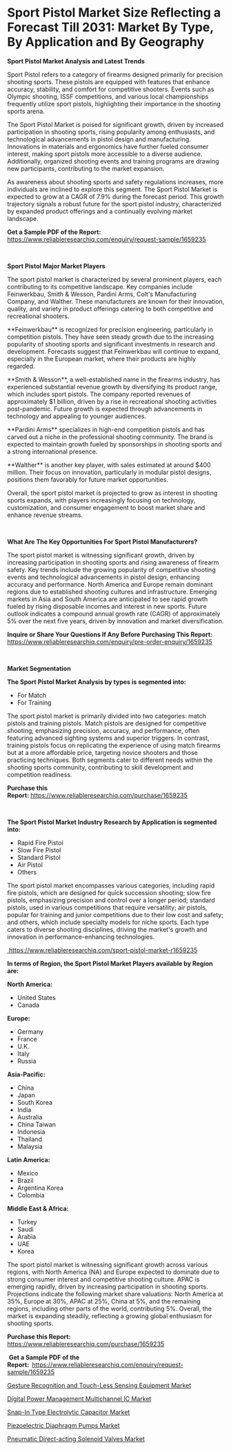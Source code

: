 <p><h1>Sport Pistol Market Size Reflecting a Forecast Till 2031: Market By Type, By Application and By Geography</h1></p><p><strong>Sport Pistol Market Analysis and Latest Trends</strong></p>
<p><p>Sport Pistol refers to a category of firearms designed primarily for precision shooting sports. These pistols are equipped with features that enhance accuracy, stability, and comfort for competitive shooters. Events such as Olympic shooting, ISSF competitions, and various local championships frequently utilize sport pistols, highlighting their importance in the shooting sports arena.</p><p>The Sport Pistol Market is poised for significant growth, driven by increased participation in shooting sports, rising popularity among enthusiasts, and technological advancements in pistol design and manufacturing. Innovations in materials and ergonomics have further fueled consumer interest, making sport pistols more accessible to a diverse audience. Additionally, organized shooting events and training programs are drawing new participants, contributing to the market expansion.</p><p>As awareness about shooting sports and safety regulations increases, more individuals are inclined to explore this segment. The Sport Pistol Market is expected to grow at a CAGR of 7.9% during the forecast period. This growth trajectory signals a robust future for the sport pistol industry, characterized by expanded product offerings and a continually evolving market landscape.</p></p>
<p><strong>Get a Sample PDF of the Report:&nbsp;</strong> <a href="https://www.reliableresearchiq.com/enquiry/request-sample/1659235?utm_campaign=1136&utm_medium=2&utm_source=Github&utm_content=ia&utm_term=12102024&utm_id=sport-pistol">https://www.reliableresearchiq.com/enquiry/request-sample/1659235</a></p>
<p>&nbsp;</p>
<p><strong>Sport Pistol Major Market Players</strong></p>
<p><p>The sport pistol market is characterized by several prominent players, each contributing to its competitive landscape. Key companies include Feinwerkbau, Smith & Wesson, Pardini Arms, Colt's Manufacturing Company, and Walther. These manufacturers are known for their innovation, quality, and variety in product offerings catering to both competitive and recreational shooters.</p><p>**Feinwerkbau** is recognized for precision engineering, particularly in competition pistols. They have seen steady growth due to the increasing popularity of shooting sports and significant investments in research and development. Forecasts suggest that Feinwerkbau will continue to expand, especially in the European market, where their products are highly regarded.</p><p>**Smith & Wesson**, a well-established name in the firearms industry, has experienced substantial revenue growth by diversifying its product range, which includes sport pistols. The company reported revenues of approximately $1 billion, driven by a rise in recreational shooting activities post-pandemic. Future growth is expected through advancements in technology and appealing to younger audiences.</p><p>**Pardini Arms** specializes in high-end competition pistols and has carved out a niche in the professional shooting community. The brand is expected to maintain growth fueled by sponsorships in shooting sports and a strong international presence. </p><p>**Walther** is another key player, with sales estimated at around $400 million. Their focus on innovation, particularly in modular pistol designs, positions them favorably for future market opportunities.</p><p>Overall, the sport pistol market is projected to grow as interest in shooting sports expands, with players increasingly focusing on technology, customization, and consumer engagement to boost market share and enhance revenue streams.</p></p>
<p>&nbsp;</p>
<p><strong>What Are The Key Opportunities For Sport Pistol Manufacturers?</strong></p>
<p><p>The sport pistol market is witnessing significant growth, driven by increasing participation in shooting sports and rising awareness of firearm safety. Key trends include the growing popularity of competitive shooting events and technological advancements in pistol design, enhancing accuracy and performance. North America and Europe remain dominant regions due to established shooting cultures and infrastructure. Emerging markets in Asia and South America are anticipated to see rapid growth fueled by rising disposable incomes and interest in new sports. Future outlook indicates a compound annual growth rate (CAGR) of approximately 5% over the next five years, driven by innovation and market diversification.</p></p>
<p><strong>Inquire or Share Your Questions If Any Before Purchasing This Report:</strong> <a href="https://www.reliableresearchiq.com/enquiry/pre-order-enquiry/1659235?utm_campaign=1136&utm_medium=2&utm_source=Github&utm_content=ia&utm_term=12102024&utm_id=sport-pistol">https://www.reliableresearchiq.com/enquiry/pre-order-enquiry/1659235</a></p>
<p>&nbsp;</p>
<p><strong>Market Segmentation</strong></p>
<p><strong>The Sport Pistol Market Analysis by types is segmented into:</strong></p>
<p><ul><li>For Match</li><li>For Training</li></ul></p>
<p><p>The sport pistol market is primarily divided into two categories: match pistols and training pistols. Match pistols are designed for competitive shooting, emphasizing precision, accuracy, and performance, often featuring advanced sighting systems and superior triggers. In contrast, training pistols focus on replicating the experience of using match firearms but at a more affordable price, targeting novice shooters and those practicing techniques. Both segments cater to different needs within the shooting sports community, contributing to skill development and competition readiness.</p></p>
<p><strong>Purchase this Report:&nbsp;</strong><a href="https://www.reliableresearchiq.com/purchase/1659235?utm_campaign=1136&utm_medium=2&utm_source=Github&utm_content=ia&utm_term=12102024&utm_id=sport-pistol">https://www.reliableresearchiq.com/purchase/1659235</a></p>
<p>&nbsp;</p>
<p><strong>The Sport Pistol Market Industry Research by Application is segmented into:</strong></p>
<p><ul><li>Rapid Fire Pistol</li><li>Slow Fire Pistol</li><li>Standard Pistol</li><li>Air Pistol</li><li>Others</li></ul></p>
<p><p>The sport pistol market encompasses various categories, including rapid fire pistols, which are designed for quick succession shooting; slow fire pistols, emphasizing precision and control over a longer period; standard pistols, used in various competitions that require versatility; air pistols, popular for training and junior competitions due to their low cost and safety; and others, which include specialty models for niche sports. Each type caters to diverse shooting disciplines, driving the market's growth and innovation in performance-enhancing technologies.</p></p>
<p><a href="https://www.reliableresearchiq.com/sport-pistol-market-r1659235?utm_campaign=1136&utm_medium=2&utm_source=Github&utm_content=ia&utm_term=12102024&utm_id=sport-pistol">&nbsp;https://www.reliableresearchiq.com/sport-pistol-market-r1659235</a></p>
<p><strong>In terms of Region, the Sport Pistol Market Players available by Region are:</strong></p>
<p>
    <p> <strong> North America: </strong>
        <ul>
            <li>United States</li>
            <li>Canada</li>
        </ul>
        </p> 
    <p> <strong> Europe: </strong>
        <ul>
            <li>Germany</li>
            <li>France</li>
            <li>U.K.</li>
            <li>Italy</li>
            <li>Russia</li>
        </ul>
        </p> 
    <p> <strong> Asia-Pacific: </strong>
        <ul>
            <li>China</li>
            <li>Japan</li>
            <li>South Korea</li>
            <li>India</li>
            <li>Australia</li>
            <li>China Taiwan</li>
            <li>Indonesia</li>
            <li>Thailand</li>
            <li>Malaysia</li>
        </ul>
        </p> 
    <p> <strong> Latin America: </strong>
        <ul>
            <li>Mexico</li>
            <li>Brazil</li>
            <li>Argentina Korea</li>
            <li>Colombia</li>
        </ul>
        </p> 
    <p> <strong> Middle East & Africa: </strong>
        <ul>
            <li>Turkey</li>
            <li>Saudi</li>
            <li>Arabia</li>
            <li>UAE</li>
            <li>Korea</li>
        </ul>
    </p>
    </p>
<p><p>The sport pistol market is witnessing significant growth across various regions, with North America (NA) and Europe expected to dominate due to strong consumer interest and competitive shooting culture. APAC is emerging rapidly, driven by increasing participation in shooting sports. Projections indicate the following market share valuations: North America at 35%, Europe at 30%, APAC at 25%, China at 5%, and the remaining regions, including other parts of the world, contributing 5%. Overall, the market is expanding steadily, reflecting a growing global enthusiasm for shooting sports.</p></p>
<p><strong>Purchase this Report: </strong><a href="https://www.reliableresearchiq.com/purchase/1659235?utm_campaign=1136&utm_medium=2&utm_source=Github&utm_content=ia&utm_term=12102024&utm_id=sport-pistol">https://www.reliableresearchiq.com/purchase/1659235</a></p>
<p>&nbsp;<strong>Get a Sample PDF of the Report:&nbsp;&nbsp;</strong><a href="https://www.reliableresearchiq.com/enquiry/request-sample/1659235?utm_campaign=1136&utm_medium=2&utm_source=Github&utm_content=ia&utm_term=12102024&utm_id=sport-pistol">https://www.reliableresearchiq.com/enquiry/request-sample/1659235</a></p>
<p><strong></strong></p>
<p><p><a href="https://github.com/Chiragrp22/Market-Research-Report-List-6/blob/main/gesture-recognition-and-touch-less-sensing-equipment-market.md?utm_campaign=1136&utm_medium=2&utm_source=Github&utm_content=ia&utm_term=12102024&utm_id=sport-pistol">Gesture Recognition and Touch-Less Sensing Equipment Market</a></p><p><a href="https://github.com/whitbyuhringenn/Market-Research-Report-List-1/blob/main/digital-power-management-multichannel-ic-market.md?utm_campaign=1136&utm_medium=2&utm_source=Github&utm_content=ia&utm_term=12102024&utm_id=sport-pistol">Digital Power Management Multichannel IC Market</a></p><p><a href="https://www.linkedin.com/pulse/in-depth-analysis-global-snap-in-type-electrolytic-capacitor-emopc?utm_campaign=1136&utm_medium=2&utm_source=Github&utm_content=ia&utm_term=12102024&utm_id=sport-pistol">Snap-In Type Electrolytic Capacitor Market</a></p><p><a href="https://www.linkedin.com/pulse/pioneering-growth-analyzing-global-piezoelectric-diaphragm-pumps-fp11f?utm_campaign=1136&utm_medium=2&utm_source=Github&utm_content=ia&utm_term=12102024&utm_id=sport-pistol">Piezoelectric Diaphragm Pumps Market</a></p><p><a href="https://www.linkedin.com/pulse/pneumatic-direct-acting-solenoid-valves-market-transformation-qpilf?utm_campaign=1136&utm_medium=2&utm_source=Github&utm_content=ia&utm_term=12102024&utm_id=sport-pistol">Pneumatic Direct-acting Solenoid Valves Market</a></p></p>